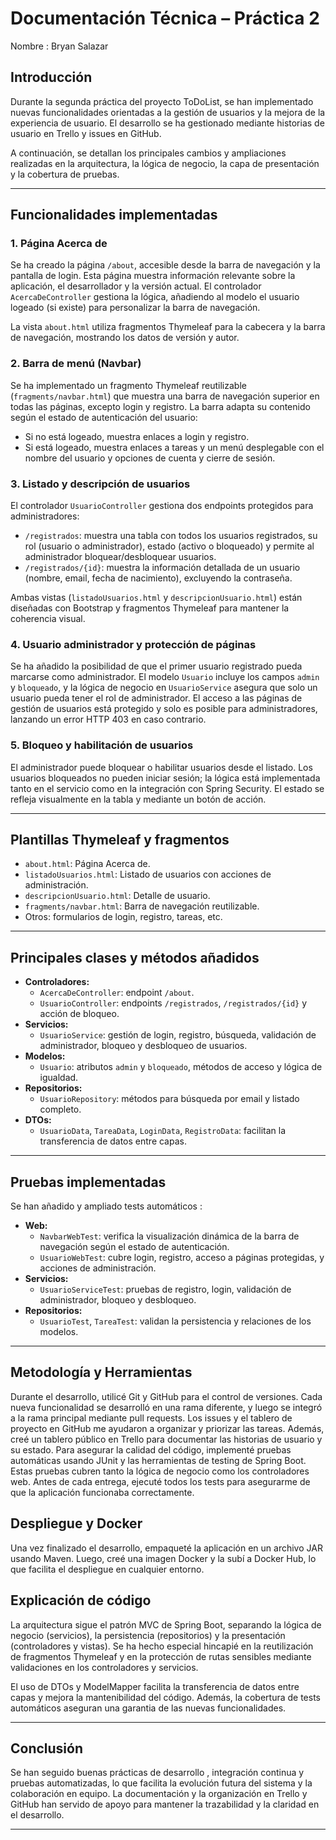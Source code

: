 # Documentación Técnica – Práctica 2

Nombre : Bryan Salazar

## Introducción

Durante la segunda práctica del proyecto ToDoList, se han implementado nuevas funcionalidades orientadas a la gestión de usuarios y la mejora de la experiencia de usuario. El desarrollo se ha gestionado mediante historias de usuario en Trello y issues en GitHub.

A continuación, se detallan los principales cambios y ampliaciones realizadas en la arquitectura, la lógica de negocio, la capa de presentación y la cobertura de pruebas.

---

## Funcionalidades implementadas

### 1. Página Acerca de

Se ha creado la página `/about`, accesible desde la barra de navegación y la pantalla de login. Esta página muestra información relevante sobre la aplicación, el desarrollador y la versión actual. El controlador `AcercaDeController` gestiona la lógica, añadiendo al modelo el usuario logeado (si existe) para personalizar la barra de navegación.

La vista `about.html` utiliza fragmentos Thymeleaf para la cabecera y la barra de navegación, mostrando los datos de versión y autor.

### 2. Barra de menú (Navbar)

Se ha implementado un fragmento Thymeleaf reutilizable (`fragments/navbar.html`) que muestra una barra de navegación superior en todas las páginas, excepto login y registro. La barra adapta su contenido según el estado de autenticación del usuario:
- Si no está logeado, muestra enlaces a login y registro.
- Si está logeado, muestra enlaces a tareas y un menú desplegable con el nombre del usuario y opciones de cuenta y cierre de sesión.

### 3. Listado y descripción de usuarios

El controlador `UsuarioController` gestiona dos endpoints protegidos para administradores:
- `/registrados`: muestra una tabla con todos los usuarios registrados, su rol (usuario o administrador), estado (activo o bloqueado) y permite al administrador bloquear/desbloquear usuarios.
- `/registrados/{id}`: muestra la información detallada de un usuario (nombre, email, fecha de nacimiento), excluyendo la contraseña.

Ambas vistas (`listadoUsuarios.html` y `descripcionUsuario.html`) están diseñadas con Bootstrap y fragmentos Thymeleaf para mantener la coherencia visual.

### 4. Usuario administrador y protección de páginas

Se ha añadido la posibilidad de que el primer usuario registrado pueda marcarse como administrador. El modelo `Usuario` incluye los campos `admin` y `bloqueado`, y la lógica de negocio en `UsuarioService` asegura que solo un usuario pueda tener el rol de administrador. El acceso a las páginas de gestión de usuarios está protegido y solo es posible para administradores, lanzando un error HTTP 403 en caso contrario.

### 5. Bloqueo y habilitación de usuarios

El administrador puede bloquear o habilitar usuarios desde el listado. Los usuarios bloqueados no pueden iniciar sesión; la lógica está implementada tanto en el servicio como en la integración con Spring Security. El estado se refleja visualmente en la tabla y mediante un botón de acción.

---

## Plantillas Thymeleaf y fragmentos

- `about.html`: Página Acerca de.
- `listadoUsuarios.html`: Listado de usuarios con acciones de administración.
- `descripcionUsuario.html`: Detalle de usuario.
- `fragments/navbar.html`: Barra de navegación reutilizable.
- Otros: formularios de login, registro, tareas, etc.

---

## Principales clases y métodos añadidos

- **Controladores:**
  - `AcercaDeController`: endpoint `/about`.
  - `UsuarioController`: endpoints `/registrados`, `/registrados/{id}` y acción de bloqueo.
- **Servicios:**
  - `UsuarioService`: gestión de login, registro, búsqueda, validación de administrador, bloqueo y desbloqueo de usuarios.
- **Modelos:**
  - `Usuario`: atributos `admin` y `bloqueado`, métodos de acceso y lógica de igualdad.
- **Repositorios:**
  - `UsuarioRepository`: métodos para búsqueda por email y listado completo.
- **DTOs:**
  - `UsuarioData`, `TareaData`, `LoginData`, `RegistroData`: facilitan la transferencia de datos entre capas.

---

## Pruebas implementadas

Se han añadido y ampliado tests automáticos :

- **Web:**  
  - `NavbarWebTest`: verifica la visualización dinámica de la barra de navegación según el estado de autenticación.
  - `UsuarioWebTest`: cubre login, registro, acceso a páginas protegidas, y acciones de administración.
- **Servicios:**  
  - `UsuarioServiceTest`: pruebas de registro, login, validación de administrador, bloqueo y desbloqueo.
- **Repositorios:**  
  - `UsuarioTest`, `TareaTest`: validan la persistencia y relaciones de los modelos.


---
## Metodología y Herramientas

Durante el desarrollo, utilicé Git y GitHub para el control de versiones. Cada nueva funcionalidad se desarrolló en una rama diferente, y luego se integró a la rama principal mediante pull requests. Los issues y el tablero de proyecto en GitHub me ayudaron a organizar y priorizar las tareas. Además, creé un tablero público en Trello para documentar las historias de usuario y su estado.
Para asegurar la calidad del código, implementé pruebas automáticas usando JUnit y las herramientas de testing de Spring Boot. Estas pruebas cubren tanto la lógica de negocio como los controladores web. Antes de cada entrega, ejecuté todos los tests para asegurarme de que la aplicación funcionaba correctamente.

## Despliegue y Docker

Una vez finalizado el desarrollo, empaqueté la aplicación en un archivo JAR usando Maven. Luego, creé una imagen Docker y la subí a Docker Hub, lo que facilita el despliegue en cualquier entorno. 

## Explicación de código

La arquitectura sigue el patrón MVC de Spring Boot, separando  la lógica de negocio (servicios), la persistencia (repositorios) y la presentación (controladores y vistas). Se ha hecho especial hincapié en la reutilización de fragmentos Thymeleaf y en la protección de rutas sensibles mediante validaciones en los controladores y servicios.

El uso de DTOs y ModelMapper facilita la transferencia de datos entre capas y mejora la mantenibilidad del código. Además, la cobertura de tests automáticos aseguran una garantia de las nuevas funcionalidades.

---

## Conclusión

 Se han seguido buenas prácticas de desarrollo , integración continua y pruebas automatizadas, lo que facilita la evolución futura del sistema y la colaboración en equipo. La documentación y la organización en Trello y GitHub han servido de apoyo para mantener la trazabilidad y la claridad en el desarrollo.

---

 



